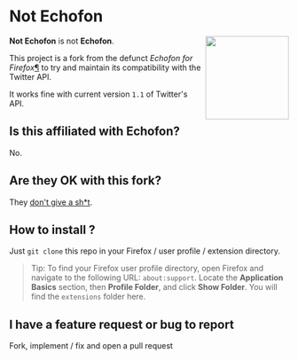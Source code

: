 # Not Echofon

<img width="150" height="150" src="https://0.gravatar.com/avatar/e7113286239a43c50082b6a8b238bfc0?d=https%3A%2F%2Fidenticons.github.com%2F6a37128d8dc6b7a14f7e35f051e5474c.png&amp;r=x&amp;s=150" align="right">

**Not Echofon** is not **Echofon**.

This project is a fork from the defunct *Echofon for Firefox*[¶](http://www.echofon.com/twitter/firefox/) to try and maintain its compatibility with the Twitter API.

It works fine with current version `1.1` of Twitter's API.

## Is this affiliated with Echofon?

No.

## Are they OK with this fork?

They [don't give a sh*t](http://notechofon.github.io/notechofon/images/legal.png).

## How to install ?

Just `git clone` this repo in your Firefox / user profile / extension directory. 

> Tip: To find your Firefox user profile directory, open Firefox and navigate to the following URL: `about:support`. Locate the **Application Basics** section, then **Profile Folder**, and click **Show Folder**. You will find the `extensions` folder here.

## I have a feature request or bug to report

Fork, implement / fix and open a pull request
